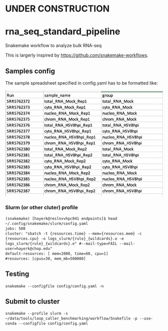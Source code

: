 # UNDER CONSTRUCTION


# rna_seq_standard_pipeline



Snakemake workflow to analyze bulk RNA-seq 

This is largerly inspired by https://github.com/snakemake-workflows.

## Samples config 

The sample spreadsheet specified in config.yaml has to be formatted like:

![example spreadsheet](misc/example_sample_table.png)

 ### Slurm (or other cluter) profile

    (snakemake) [hayerk@reslnvvhpc041 endpoints]$ head ~/.config/snakemake/slurm/config.yaml
    jobs: 500
    cluster: "sbatch -t {resources.time} --mem={resources.mem} -c {resources.cpu} -o logs_slurm/{rule}_{wildcards}.o -e logs_slurm/{rule}_{wildcards}.e" #--mail-type=FAIL --mail-user=hayerk@chop.edu"
    default-resources: [ mem=2000, time=60, cpu=1]
    #resources: [cpus=30, mem_mb=500000]
	
## Testing 
    
    snakemake --configfile config/config.yaml -n

## Submit to cluster

    snakemake --profile slurm -s ~/data/tools/loop_caller_benchmarking/workflow/Snakefile -p --use-conda --configfile config/config.yaml
